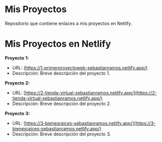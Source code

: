 # Mis Proyectos
Repositorio que contiene enlaces a mis proyectos en Netlify.

# Mis Proyectos en Netlify

 **Proyecto 1:**
   - URL: [(https://1-primerproyectoweb-sebastianramos.netlify.app/)](https://1-primerproyectoweb-sebastianramos.netlify.app/)
   - Descripción: Breve descripción del proyecto 1.

 **Proyecto 2:**
   - URL: [https://2-tienda-virtual-sebastianramos.netlify.app/](https://2-tienda-virtual-sebastianramos.netlify.app/)
   - Descripción: Breve descripción del proyecto 2.

 **Proyecto 3:**
   - URL: [https://3-bienesraices-sebastianramos.netlify.app/](https://3-bienesraices-sebastianramos.netlify.app/)
   - Descripción: Breve descripción del proyecto 3.
